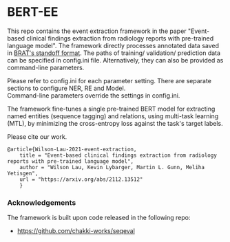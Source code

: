 # BERT-EE
This repo contains the event extraction framework in the paper "Event-based clinical findings extraction from radiology reports with pre-trained language model". 
The framework directly processes annotated data saved in [BRAT's standoff format](https://brat.nlplab.org/standoff.html). 
The paths of training/ validation/ prediction data can be specified in config.ini file.  Alternatively, they can also be provided as command-line parameters.

Please refer to config.ini for each parameter setting.  There are separate sections to configure NER, RE and Model.  
Command-line parameters override the settings in config.ini.

The framework fine-tunes a single pre-trained BERT model for extracting named entities (sequence tagging) and relations,
 using multi-task learning (MTL), by minimizing the cross-entropy loss against the task's target labels.

Please cite our work.

```
@article{Wilson-Lau-2021-event-extraction,
    title = "Event-based clinical findings extraction from radiology reports with pre-trained language model",
    author = "Wilson Lau, Kevin Lybarger, Martin L. Gunn, Meliha Yetisgen",    
    url = "https://arxiv.org/abs/2112.13512"
    }

```

### Acknowledgements
The framework is built upon code released in the following repo:

- https://github.com/chakki-works/seqeval 

